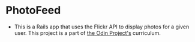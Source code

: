 # PhotoFeed
* This is a Rails app that uses the Flickr API to display photos for a given user.
This project is a part of [the Odin Project's](https://www.theodinproject.com/courses/ruby-on-rails/lessons/apis) curriculum.
